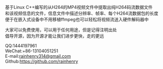 基于Linux C++编写的从H264的MP4视频文件中提取出纯H264码流数据文件  
和该视频信息的文件，信息文件中描述分辨率、帧率、每个H264流数据包的长度  
便于在嵌入式设备中不用移植ffmpeg也可以轻松将视频流送入硬件解码器中  


大家可以免费使用，可以用于任何用途，但是记得注明出处  
倡导开源，因为开源才能让我们进步更快，走的更远

QQ:1444197961  
WeChat:+86-13104051251  
E-mail:rainhenry314@gmail.com  
Github:https://github.com/rainhenry  


